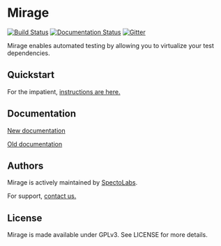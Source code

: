 Mirage
======

[![Build Status](https://travis-ci.org/SpectoLabs/mirage.png?branch=master)](https://travis-ci.org/SpectoLabs/mirage)
[![Documentation Status](https://readthedocs.org/projects/mirage/badge/?version=latest)](http://mirage.readthedocs.org/en/latest/?badge=latest)
[![Gitter](https://badges.gitter.im/Join%20Chat.svg)](https://gitter.im/SpectoLabs/mirage?utm_source=badge&utm_medium=badge&utm_campaign=pr-badge&utm_content=body_badge)

Mirage enables automated testing by allowing you to virtualize your test dependencies.

## Quickstart

For the impatient, [instructions are here.](https://github.com/SpectoLabs/mirage/wiki/quickstart)

## Documentation

[New documentation](https://github.com/SpectoLabs/mirage/wiki)

[Old documentation](<http://mirage.readthedocs.org/en/latest/?badge=latest/>)

## Authors

Mirage is actively maintained by [SpectoLabs](https://twitter.com/spectolabs).

For support, [contact us.](mailto:contact@specto.io)

## License

Mirage is made available under GPLv3. See LICENSE for more details.
